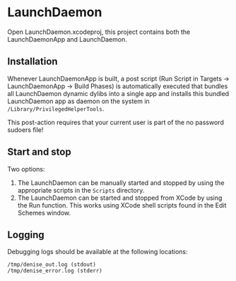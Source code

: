 # LaunchDaemon

Open LaunchDaemon.xcodeproj, this project contains both the LaunchDaemonApp and LaunchDaemon.

## Installation

Whenever LaunchDaemonApp is built, a post script (Run Script in Targets -> LaunchDaemonApp -> Build Phases) is automatically executed that bundles all LaunchDaemon dynamic dylibs into a single app and installs this bundled LaunchDaemon app as daemon on the system in `/Library/PrivilegedHelperTools`.

This post-action requires that your current user is part of the no password sudoers file!

## Start and stop

Two options:

1. The LaunchDaemon can be manually started and stopped by using the appropriate scripts in the `Scripts` directory.
2. The LaunchDaemon can be started and stopped from XCode by using the Run function. This works using XCode shell scripts found in the Edit Schemes window.

## Logging

Debugging logs should be available at the following locations:

```
/tmp/denise_out.log (stdout)
/tmp/denise_error.log (stderr)
```
